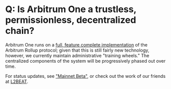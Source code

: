 # Q: Is Arbitrum One a trustless, permissionless, decentralized chain?

Arbitrum One runs on a [full, feature complete implementation](https://github.com/OffchainLabs/nitro) of the Arbitrum Rollup protocol; given that this is still fairly new technology, however, we currently maintain administrative "training wheels." The centralized components of the system will be progressively phased out over time. 

For status updates, see ["Mainnet Beta"](../mainnet-beta.md), or check out the work of our friends at [L2BEAT](https://l2beat.com/scaling/risk/).